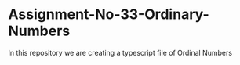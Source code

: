 # Assignment-No-33-Ordinary-Numbers
In this repository we are creating a typescript file of Ordinal Numbers

